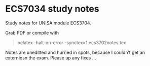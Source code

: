ECS7034 study notes
=
Study notes for UNISA module ECS3704. 

Grab PDF or compile with 

> xelatex -halt-on-error -synctex=1 ecs3702notes.tex

Notes are uneditted and hurried in spots, because I couldn’t get an externiosn the exam. Please up any fixes …